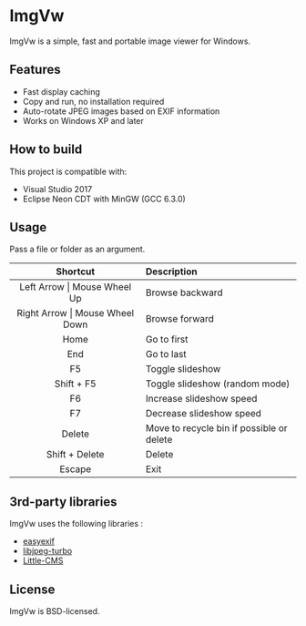 # ImgVw

ImgVw is a simple, fast and portable image viewer for Windows.

## Features

- Fast display caching
- Copy and run, no installation required
- Auto-rotate JPEG images based on EXIF information
- Works on Windows XP and later

## How to build

This project is compatible with:
- Visual Studio 2017
- Eclipse Neon CDT with MinGW (GCC 6.3.0)

## Usage

Pass a file or folder as an argument.

| Shortcut | Description |
|:-:|:-|
| Left Arrow \| Mouse Wheel Up | Browse backward |
| Right Arrow \| Mouse Wheel Down | Browse forward |
| Home | Go to first |
| End | Go to last |
| F5 | Toggle slideshow |
| Shift + F5 | Toggle slideshow (random mode) |
| F6 | Increase slideshow speed |
| F7 | Decrease slideshow speed |
| Delete | Move to recycle bin if possible or delete |
| Shift + Delete | Delete |
| Escape | Exit |

## 3rd-party libraries

ImgVw uses the following libraries :
- [easyexif](https://github.com/mayanklahiri/easyexif)
- [libjpeg-turbo](https://github.com/libjpeg-turbo/libjpeg-turbo)
- [Little-CMS](https://github.com/mm2/Little-CMS)

## License

ImgVw is BSD-licensed.